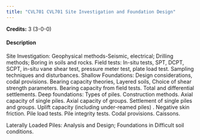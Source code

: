 ```yaml
---
title: "CVL701 CVL701 Site Investigation and Foundation Design"
---
```

**Credits:** 3 (3-0-0)

#### Description
Site Investigation: Geophysical methods-Seismic, electrical; Drilling methods; Boring in soils and rocks. Field tests: In-situ tests, SPT, DCPT, SCPT, in-situ vane shear test, pressure meter test, plate load test. Sampling techniques and disturbances. Shallow Foundations: Design considerations, codal provisions. Bearing capacity theories, Layered soils, Choice of shear strength parameters. Bearing capacity from field tests. Total and differential settlements. Deep foundations: Types of piles. Construction methods. Axial capacity of single piles. Axial capacity of groups. Settlement of single piles and groups. Uplift capacity (including under-reamed piles) . Negative skin friction. Pile load tests. Pile integrity tests. Codal provisions. Caissons.

Laterally Loaded Piles: Analysis and Design; Foundations in Difficult soil conditions.